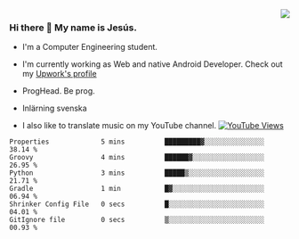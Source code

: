<img align='right' src="https://github-readme-stats.vercel.app/api/top-langs/?username=JesusJimenezG&layout=compact&theme=dracula">

### Hi there 👋 My name is Jesús.
- I'm a Computer Engineering student.
- I'm currently working as Web and native Android Developer. Check out my [Upwork's profile](https://www.upwork.com/freelancers/~0136891f6e1d316648)

- ProgHead. Be prog.
- Inlärning svenska
- I also like to translate music on my YouTube channel. [![YouTube Views](https://img.shields.io/youtube/channel/views/UCWnlcC4_sV9Imcy9ysQpxHA?style=social)](https://www.youtube.com/channel/UCWnlcC4_sV9Imcy9ysQpxHA)

<!--START_SECTION:waka-->

```text
Properties             5 mins          █████████▓░░░░░░░░░░░░░░░   38.14 %
Groovy                 4 mins          ██████▓░░░░░░░░░░░░░░░░░░   26.95 %
Python                 3 mins          █████▒░░░░░░░░░░░░░░░░░░░   21.71 %
Gradle                 1 min           █▓░░░░░░░░░░░░░░░░░░░░░░░   06.94 %
Shrinker Config File   0 secs          █░░░░░░░░░░░░░░░░░░░░░░░░   04.01 %
GitIgnore file         0 secs          ▒░░░░░░░░░░░░░░░░░░░░░░░░   00.93 %
```

<!--END_SECTION:waka-->

<!--
**JesusJimenezG/JesusJimenezG** is a ✨ _special_ ✨ repository because its `README.md` (this file) appears on your GitHub profile.

Here are some ideas to get you started:

- 🔭 I’m currently working on ...
- 🌱 I’m currently learning ...
- 👯 I’m looking to collaborate on ...
- 🤔 I’m looking for help with ...
- 💬 Ask me about ...
- 📫 How to reach me: ...
- 😄 Pronouns: ...
- ⚡ Fun fact: ...
-->
